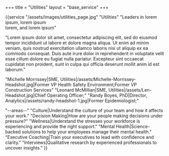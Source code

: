 +++
title = "Utilities"
layout = "base_service"
+++

{{service 
"/assets/images/utilities_page.jpg"
"Utilities" 
"Leaders in lorem ipsum, lorem ipsum <br> lorem, and lorem ipsum"

"Lorem ipsum dolor sit amet, consectetur adipiscing elit, sed do eiusmod tempor incididunt ut labore et dolore magna aliqua. Ut enim ad minim veniam, quis nostrud exercitation ullamco laboris nisi ut aliquip ex ea commodo consequat. Duis aute irure dolor in reprehenderit in voluptate velit esse cillum dolore eu fugiat nulla pariatur. Excepteur sint occaecat cupidatat non proident, sunt in culpa qui officia deserunt mollit anim id est laborum."

"Michelle Morrissey|SME, Utilities|/assets/Michelle-Morrissey-Headshot.jpg|Former VP Health Safety Environment;Former VP Construction Services"
"Leonard McMillian|SME, Utilities|/assets/Len-Headshot.jpg|Chief Operating Officer;"
"Randy Boyes, PhD|Director, Analytics|/assets/randy-headshot-1.jpg|Former Epidemiologist;"

"--areas--"
"Culture|Understand the culture of your team and how it affects your work."
"Decision Making|How are your people making decisions under pressure?"
"Wellness|Understand the stresses your workforce is experiencing and provide the right support."
"Mental Health|Science-backed solutions to help your employees manage their mental health."
"Executive Coaching|Train your executives to lead with confidence and clarity."
"Interviews|Qualitative research by experienced professionals to uncover insights."
}}
